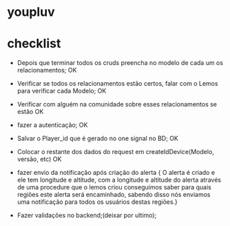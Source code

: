 # youpluv

# checklist

- Depois que terminar todos os cruds preencha no modelo de cada um os relacionamentos; OK
- Verificar se todos os relacionamentos estão certos, falar com o Lemos para verificar cada Modelo; OK
- Verificar com alguém na comunidade sobre esses relacionamentos se estão OK
- fazer a autenticação; OK
- Salvar o Player_id que é gerado no one signal no BD; OK
- Colocar o restante dos dados do request em createIdDevice(Modelo, versão, etc) OK

- fazer envio da notificação após criação do alerta { O alerta é criado e ele tem longitude e altitude, com a longitude e altitude do alerta através de uma procedure que o lemos criou conseguimos saber para quais regiões este alerta será encaminhado, sabendo disso nós enviamos uma notificação para todos os usuários destas regiões.}

- Fazer validações no backend;(deixar por ultimo);